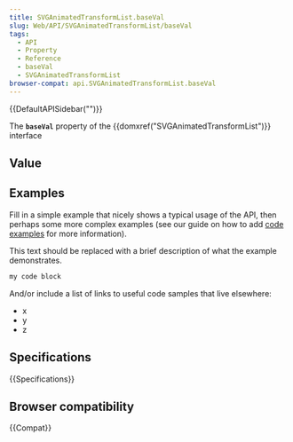 ```yaml
---
title: SVGAnimatedTransformList.baseVal
slug: Web/API/SVGAnimatedTransformList/baseVal
tags:
  - API
  - Property
  - Reference
  - baseVal
  - SVGAnimatedTransformList
browser-compat: api.SVGAnimatedTransformList.baseVal
---
```

{{DefaultAPISidebar("")}}

The **`baseVal`** property of the {{domxref("SVGAnimatedTransformList")}} interface 

## Value



## Examples

Fill in a simple example that nicely shows a typical usage of the API, then perhaps some more complex examples (see our guide on how to add [code examples](/en-US/docs/MDN/Contribute/Structures/Code_examples) for more information).

This text should be replaced with a brief description of what the example demonstrates.

```js
my code block
```

And/or include a list of links to useful code samples that live elsewhere:

*   x
*   y
*   z

## Specifications

{{Specifications}}

## Browser compatibility

{{Compat}}


